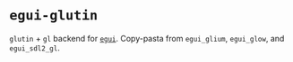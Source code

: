 # `egui-glutin`

`glutin` + `gl` backend for [`egui`](https://github.com/emilk/egui). Copy-pasta from `egui_glium`, `egui_glow`, and `egui_sdl2_gl`.
